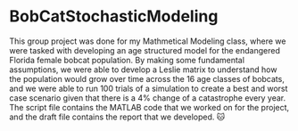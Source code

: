 # BobCatStochasticModeling
This group project was done for my Mathmetical Modeling class, where we were tasked with developing an age structured model for the endangered Florida female bobcat population.
By making some fundamental assumptions, we were able to develop a Leslie matrix to understand how the population would grow over time across the 16 age classes
of bobcats, and we were able to run 100 trials of a simulation to create a best and worst case scenario given that there is a 4% change of a catastrophe 
every year. The script file contains the MATLAB code that we worked on for the project, and the draft file contains the report that we developed. 🐱
